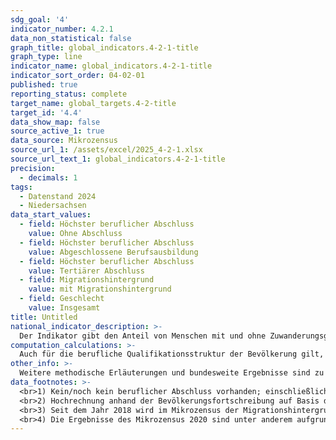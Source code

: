 ```yaml
---
sdg_goal: '4'
indicator_number: 4.2.1
data_non_statistical: false
graph_title: global_indicators.4-2-1-title
graph_type: line
indicator_name: global_indicators.4-2-1-title
indicator_sort_order: 04-02-01
published: true
reporting_status: complete
target_name: global_targets.4-2-title
target_id: '4.4'
data_show_map: false
source_active_1: true
data_source: Mikrozensus
source_url_1: /assets/excel/2025_4-2-1.xlsx
source_url_text_1: global_indicators.4-2-1-title
precision:
  - decimals: 1
tags:
  - Datenstand 2024
  - Niedersachsen
data_start_values:
  - field: Höchster beruflicher Abschluss
    value: Ohne Abschluss
  - field: Höchster beruflicher Abschluss
    value: Abgeschlossene Berufsausbildung
  - field: Höchster beruflicher Abschluss
    value: Tertiärer Abschluss
  - field: Migrationshintergrund
    value: mit Migrationshintergrund
  - field: Geschlecht
    value: Insgesamt
title: Untitled
national_indicator_description: >-
  Der Indikator gibt den Anteil von Menschen mit und ohne Zuwanderungsgeschichte im Alter von 25 bis unter 35 Jahren nach höchstem beruflichen Abschluss wieder. Berufliche Qualifikationen sind ein zentrales Merkmal der strukturellen Teilhabe und beeinflussen die Position am Arbeitsmarkt sowie die gesellschaftliche Teilhabe.
computation_calculations: >-
  Auch für die berufliche Qualifikationsstruktur der Bevölkerung gilt, dass sie sich insgesamt nur langsam ändert. In den höheren Altersgruppen befinden sich viele Zuwanderinnen und Zuwanderer, die ihre beruflichen Qualifikationen im Herkunftsland erworben haben oder gerade aufgrund dieser Qualifikation zugewandert sind (Hochqualifizierte). Die hier vorgenommene Betrachtung der Altersgruppe der 25- bis unter 35-Jährigen gibt Hinweise darauf, wie sich die Qualifikationsstruktur künftig entwickeln wird. Die Angleichung der Bildungsstruktur der Bevölkerung mit Zuwanderungsgeschichte an die Bevölkerung ohne Zuwanderungsgeschichte kann als Voraussetzung für die Angleichung der Beschäftigungsstruktur beider Gruppen angesehen werden. Es wird die berufliche Qualifikationsstruktur der Bevölkerung mit und ohne Zuwanderungsgeschichte wiedergegeben, unabhängig davon, ob ein Abschluss in Deutschland oder im Ausland erworben wurde. Unter die Kategorie „ohne Abschluss“ fallen neben denen, die über keinen beruflichen Abschluss verfügen, auch Personen, die sich noch in einer beruflichen Ausbildung befinden. „Ohne Abschluss“ schließt darüber hinaus auch die Anlernausbildung, das Berufsvorbereitungsjahr und das berufliche Praktikum mit ein. Dadurch ergeben sich für das Berichtsjahr 2005 Abweichungen zu den bisher veröffentlichten Daten. Der Tertiärbereich umfasst Abschlüsse an einer Fachschule, Berufsakademie und einer (Fach-)Hochschule. Datenquelle ist der Mikrozensus. Eine Person hat nach dem Mikrozensus einen Migrationshintergrund, wenn sie selbst oder mindestens ein Elternteil die deutsche Staatsangehörigkeit nicht durch Geburt besitzt. Die Definition umfasst im Einzelnen folgende Personen:<br>1. zugewanderte und nicht zugewanderte Ausländer;<br>2. zugewanderte und nicht zugewanderte Eingebürgerte;<br>3. (Spät-)Aussiedler;<br>4. mit deutscher Staatsangehörigkeit geborene Nachkommen.<br>Der Migrationshintergrund kann sich demnach auch ausschließlich aus den Eigenschaften der Eltern ableiten. <br>Ab Veröffentlichungsjahr 2021 wird zwischen Erst- und Endveröffentlichungen von Mikrozensusergebnissen unterschieden. Bei Erst- und Endergebnissen handelt es sich um zwei Ergebnisarten, die beide auf vollständig aufbereiteten und validierten Daten beruhen. Die Endergebnisse basieren im Gegensatz zu den Erstergebnissen auf einer höheren Anzahl befragter Haushalte. Dies ist dadurch bedingt, dass auch nach Ende eines Erhebungsjahres fehlende Haushalte nach Erinnerungen und/oder Mahnungen noch Auskunft geben. Dieses Datenmaterial wird zudem an einem aktualisierten Bevölkerungseckwert hochgerechnet. Durch den größeren Stichprobenumfang und die aktualisierte Hochrechnung können ggf. Abweichungen gegenüber den Erstergebnissen entstehen. Bei den hier abgebildeten Daten des jüngsten Jahres handelt es sich um die Erstergebnisse.
other_info: >-
  Weitere methodische Erläuterungen und bundesweite Ergebnisse sind zu finden in: <a href="https://www.destatis.de" target="_blank">Statistisches Bundesamt</a>: Fachserie 1 Reihe 2.1, Bevölkerung und Erwerbstätigkeit (erscheint jährlich).
data_footnotes: >-
  <br>1) Kein/noch kein beruflicher Abschluss vorhanden; einschließlich Anlernausbildung, Berufsvorbereitungsjahr und beruflichem Praktikum.
  <br>2) Hochrechnung anhand der Bevölkerungsfortschreibung auf Basis des Zensus 2011. Die Hochrechnung für die Jahre vor 2011 sowie für bislang veröffentlichte Ergebnisse des Mikrozensus 2011-2013 basiert auf den fortgeschriebenen Ergebnissen der Volkszählung 1987. In 2016 erfolgte die Umstellung Ab 2017 wird nur noch die Bevölkerung in Privathaushalten (ohne Gemeinschaftsunterkünfte) ausgewiesen. Dadurch ergibt sich jeweils eine eingeschränkte Vergleichbarkeit mit den Vorjahren.
  <br>3) Seit dem Jahr 2018 wird im Mikrozensus der Migrationshintergrund im weiteren Sinne jährlich berichtet. Die in der Tabelle ab dem Jahr 2018 abgebildeten Daten zum Migrationshintergrund entsprechen dem Migrationshintergrund im weiteren Sinne, bis 2017 wird der Migrationshintergrund im engeren Sinne abgebildet. Die Vergleichbarkeit ist dadurch eingeschränkt.
  <br>4) Die Ergebnisse des Mikrozensus 2020 sind unter anderem aufgrund methodischer Effekte im Rahmen einer Neugestaltung der Erhebung sowie insbesondere aufgrund der Folgen der Corona-Pandemie in Ihrer Datenqualität eingeschränkt. Auf die Verwendung dieser Ergebnisse wird daher verzichtet. Weitere Informationen zur methodischen Neugestaltung des Mikrozensus ab 2020 und zu den Auswirkungen der Neugestaltung und der Corona-Krise auf die Ergebnisse des Jahres 2020 finden Sie auf der  <a href="https://www.destatis.de/DE/Themen/Gesellschaft-Umwelt/Bevoelkerung/Haushalte-Familien/Methoden/mikrozensus-2020.html" target="_blank">Informationsseite des Statistischen Bundesamtes</a>
---
```

